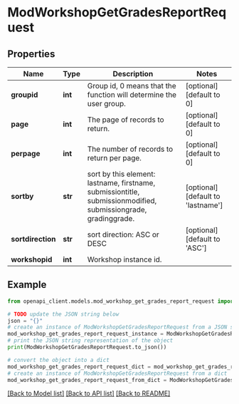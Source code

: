 # ModWorkshopGetGradesReportRequest


## Properties

Name | Type | Description | Notes
------------ | ------------- | ------------- | -------------
**groupid** | **int** | Group id, 0 means that the function will determine the user group. | [optional] [default to 0]
**page** | **int** | The page of records to return. | [optional] [default to 0]
**perpage** | **int** | The number of records to return per page. | [optional] [default to 0]
**sortby** | **str** | sort by this element: lastname, firstname, submissiontitle,                     submissionmodified, submissiongrade, gradinggrade. | [optional] [default to 'lastname']
**sortdirection** | **str** | sort direction: ASC or DESC | [optional] [default to 'ASC']
**workshopid** | **int** | Workshop instance id. | 

## Example

```python
from openapi_client.models.mod_workshop_get_grades_report_request import ModWorkshopGetGradesReportRequest

# TODO update the JSON string below
json = "{}"
# create an instance of ModWorkshopGetGradesReportRequest from a JSON string
mod_workshop_get_grades_report_request_instance = ModWorkshopGetGradesReportRequest.from_json(json)
# print the JSON string representation of the object
print(ModWorkshopGetGradesReportRequest.to_json())

# convert the object into a dict
mod_workshop_get_grades_report_request_dict = mod_workshop_get_grades_report_request_instance.to_dict()
# create an instance of ModWorkshopGetGradesReportRequest from a dict
mod_workshop_get_grades_report_request_from_dict = ModWorkshopGetGradesReportRequest.from_dict(mod_workshop_get_grades_report_request_dict)
```
[[Back to Model list]](../README.md#documentation-for-models) [[Back to API list]](../README.md#documentation-for-api-endpoints) [[Back to README]](../README.md)



